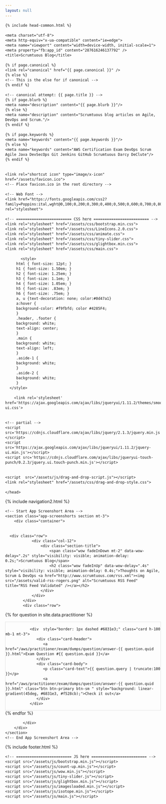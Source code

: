 ```yaml
---
layout: null
---
```

<html class="no-js" lang="en">
<head>
	
	{% include head-common.html %} 
	
    <meta charset="utf-8">
    <meta http-equiv="x-ua-compatible" content="ie=edge">
	<meta name="viewport" content="width=device-width, initial-scale=1">
	<meta property="fb:app_id" content="287616246137792" />   
    <title>Scrumtuous Blog</title>
	
	{% if page.canonical %}
	<link rel="canonical" href="{{ page.canonical }}" />
	{% else %}
	<!-- This is the else for if canonical -->	   
	{% endif %}
	
	<!-- canonical attempt: {{ page.title }} -->
	{% if page.blurb %}
	<meta name="description" content="{{ page.blurb }}"/>   
	{% else %}
	<meta name="description" content="Scrumtuous blog articles on Agile, DevOps and Scrum."/>   
	{% endif %}

	{% if page.keywords %}
	<meta name="keywords" content="{{ page.keywords }}"/>	  
	{% else %}
	<meta name="keywords" content="AWS Certification Exam DevOps Scrum Agile Java DevSecOps Git Jenkins GitHub Scrumtuous Darcy DeClute"/>	   
	{% endif %}
	
    
    <link rel="shortcut icon" type="image/x-icon" href="/assets/favicon.ico">
    <!-- Place favicon.ico in the root directory -->

    <!-- Web Font -->
    <link href="https://fonts.googleapis.com/css2?family=Poppins:ital,wght@0,100;0,200;0,300;0,400;0,500;0,600;0,700;0,800;0,900;1,100;1,200;1,300;1,400;1,500;1,600;1,700;1,800;1,900&amp;display=swap" rel="stylesheet">

    <!-- ========================= CSS here ========================= -->
    <link rel="stylesheet" href="/assets/css/bootstrap.min.css">
    <link rel="stylesheet" href="/assets/css/LineIcons.2.0.css">
    <link rel="stylesheet" href="/assets/css/animate.css">
    <link rel="stylesheet" href="/assets/css/tiny-slider.css">
    <link rel="stylesheet" href="/assets/css/glightbox.min.css">
    <link rel="stylesheet" href="/assets/css/main.css">
	
		   <style>
         html { font-size: 12pt; }	
         h1 { font-size: 1.50em; }
         h2 { font-size: 1.25em; }
         h3 { font-size: 1.1em; }
         h4 { font-size: 1.05em; }
         h5 { font-size: .83em; }
         h6 { font-size: .75em; }
         a, u {text-decoration: none; color:#0d47a1}  
         a:hover {
         background-color: #f9fbfd; color #4285F4;
         }
         .header, .footer {
         background: white;
         text-align: center;
         }
         .main {
         background: white;
         text-align: left;
         }
         .aside-1 {
         background: white;
         }
         .aside-2 {
         background: white;
         }
      </style>
	  
	    <link rel='stylesheet' href='https://ajax.googleapis.com/ajax/libs/jqueryui/1.11.2/themes/smoothness/jquery-ui.css'>

  
	<!-- partial -->
	<script src='https://cdnjs.cloudflare.com/ajax/libs/jquery/2.1.3/jquery.min.js'></script>
	<script src='https://ajax.googleapis.com/ajax/libs/jqueryui/1.11.2/jquery-ui.min.js'></script>
	<script src='https://cdnjs.cloudflare.com/ajax/libs/jqueryui-touch-punch/0.2.3/jquery.ui.touch-punch.min.js'></script>


	<script  src="/assets/js/drag-and-drop-script.js"></script>
	<link rel="stylesheet" href="/assets/css/drag-and-drop-style.css">

	</head>

<body>

{% include navigation2.html %} 
	

    <!-- Start App Screenshort Area -->
    <section class="app-screenshorts section mt-3">
        <div class="container">
		
		
	  <div class="row">
                <div class="col-12">
                    <div class="section-title">
                        <span class="wow fadeInDown mt-2" data-wow-delay=".2s" style="visibility: visible; animation-delay: 0.2s;">Scrumtuous Blog</span>
                        <h2 class="wow fadeInUp" data-wow-delay=".4s" style="visibility: visible; animation-delay: 0.4s;">Thoughts on Agile, Scrum & DevOps <a href="http://www.scrumtuous.com/rss.xml"><img src="/assets/valid-rss-rogers.png" alt="Scrumtuous RSS Feed" title="RSS Feed Validated" /></a></h2>
                    </div>
                </div>
            </div>
            <div class="row">
			
			
					
			
{% for question in site.data.practitioner %}	
<div style="border: 1px solid #DEDEDE;" class="main col col-12 col-sm-6 col-md-4 col-lg-3  mb-3 mt-3 d-flex align-items-stretch d-flex flex-column">

                
               <div  style="border: 1px dashed #6831e3;" class="card h-100 mb-1 mt-3">
                  <div class="card-header">
                     <a href="/aws/practitioner/exam/dumps/question/answer-{{ question.quid }}.html">Exam Question #{{ question.quid }}</a>
                  </div>
                  <div class="card-body">
                     <p class="card-text">{{ question.query | truncate:100 }}</p>
                     <a href="/aws/practitioner/exam/dumps/question/answer-{{ question.quid }}.html" class="btn btn-primary btn-sm " style="background: linear-gradient(45deg, #6831e3, #f528cb);">Check it out</a>
                  </div>
               </div> 
               



</div>
{% endfor %}

            </div>
        </div>
    </section>
    <!-- End App Screenshort Area -->
	
{% include footer.html %} 

    <!-- ========================= JS here ========================= -->
    <script src="/assets/js/bootstrap.min.js"></script>
    <script src="/assets/js/count-up.min.js"></script>
    <script src="/assets/js/wow.min.js"></script>
    <script src="/assets/js/tiny-slider.js"></script>
    <script src="/assets/js/glightbox.min.js"></script>
    <script src="/assets/js/imagesloaded.min.js"></script>
    <script src="/assets/js/isotope.min.js"></script>
    <script src="/assets/js/main.js"></script>
   




</body></html>



















